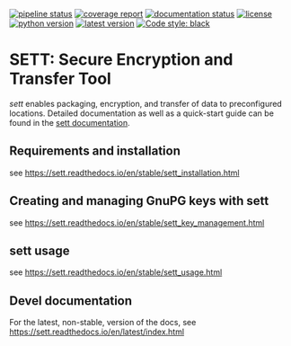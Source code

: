 [![pipeline status](https://gitlab.com/biomedit/sett/badges/master/pipeline.svg)](https://gitlab.com/biomedit/sett/-/commits/master)
[![coverage report](https://gitlab.com/biomedit/sett/badges/master/coverage.svg)](https://gitlab.com/biomedit/sett/-/commits/master)
[![documentation status](https://readthedocs.org/projects/sett/badge/)](https://sett.readthedocs.io/)
[![license](https://img.shields.io/badge/License-LGPLv3-blue.svg)](https://www.gnu.org/licenses/lgpl-3.0)
[![python version](https://img.shields.io/pypi/pyversions/sett.svg?logo=python&logoColor=white)](https://pypi.org/project/sett)
[![latest version](https://img.shields.io/pypi/v/sett.svg)](https://pypi.org/project/sett)
[![Code style: black](https://img.shields.io/badge/code%20style-black-000000.svg)](https://github.com/psf/black)

# SETT: Secure Encryption and Transfer Tool

*sett* enables packaging, encryption, and transfer of data to preconfigured locations.
Detailed documentation as well as a quick-start guide can be found in the
[sett documentation](https://sett.readthedocs.io).

## Requirements and installation
see https://sett.readthedocs.io/en/stable/sett_installation.html

## Creating and managing GnuPG keys with sett
see https://sett.readthedocs.io/en/stable/sett_key_management.html

## sett usage
see https://sett.readthedocs.io/en/stable/sett_usage.html

## Devel documentation
For the latest, non-stable, version of the docs, see 
https://sett.readthedocs.io/en/latest/index.html
